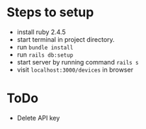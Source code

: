
# Steps to setup

- install ruby 2.4.5
- start terminal in project directory.
- run `bundle install`
- run `rails db:setup`
- start server by running command `rails s`
- visit `localhost:3000/devices` in browser

# ToDo

- Delete API key